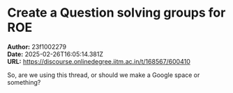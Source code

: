 # Create a Question solving groups for ROE

**Author:** 23f1002279  
**Date:** 2025-02-26T16:05:14.381Z  
**URL:** https://discourse.onlinedegree.iitm.ac.in/t/168567/600410

So, are we using this thread, or should we make a Google space or something?

